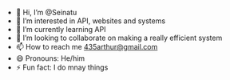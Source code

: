 - 👋 Hi, I’m @Seinatu
- 👀 I’m interested in API, websites and systems
- 🌱 I’m currently learning API
- 💞️ I’m looking to collaborate on making a really efficient system
- 📫 How to reach me 435arthur@gmail.com
- 😄 Pronouns: He/him
- ⚡ Fun fact: I do mnay things 

<!---
Seinatu/Seinatu is a ✨ special ✨ repository because its `README.md` (this file) appears on your GitHub profile.
You can click the Preview link to take a look at your changes.
--->
